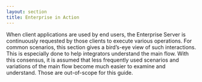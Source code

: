 ```yaml
---
layout: section
title: Enterprise in Action
---
```

When client applications are used by end users, the Enterprise Server is continuously requested by those clients to execute various operations. For common scenarios, this section gives a bird’s-eye view of such interactions. This is especially done to help integrators understand the main flow. With this consensus, it is assumed that less frequently used scenarios and variations of the main flow become much easier to examine and understand. Those are out-of-scope for this guide.
